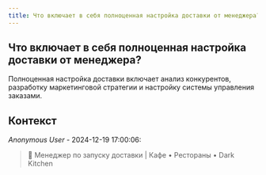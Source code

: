 ```yaml
---
title: Что включает в себя полноценная настройка доставки от менеджера?
---
```


## Что включает в себя полноценная настройка доставки от менеджера?

Полноценная настройка доставки включает анализ конкурентов, разработку маркетинговой стратегии и настройку системы управления заказами.

## Контекст

_Anonymous User_ - 2024-12-19 17:00:06:

> 📱 Менеджер по запуску доставки | Кафе • Рестораны • Dark Kitchen
